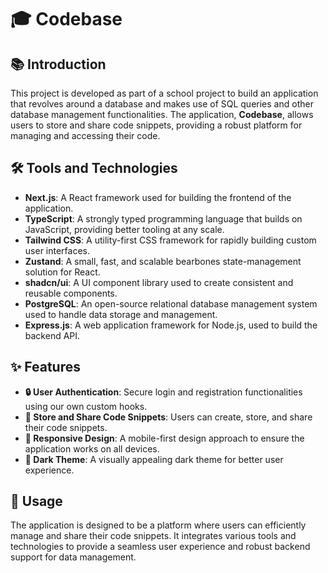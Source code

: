 # 🎓 Codebase

## 📚 Introduction

This project is developed as part of a school project to build an application that revolves around a database and makes use of SQL queries and other database management functionalities. The application, **Codebase**, allows users to store and share code snippets, providing a robust platform for managing and accessing their code.

## 🛠️ Tools and Technologies

- **Next.js**: A React framework used for building the frontend of the application.
- **TypeScript**: A strongly typed programming language that builds on JavaScript, providing better tooling at any scale.
- **Tailwind CSS**: A utility-first CSS framework for rapidly building custom user interfaces.
- **Zustand**: A small, fast, and scalable bearbones state-management solution for React.
- **shadcn/ui**: A UI component library used to create consistent and reusable components.
- **PostgreSQL**: An open-source relational database management system used to handle data storage and management.
- **Express.js**: A web application framework for Node.js, used to build the backend API.

## ✨ Features

- **🔒 User Authentication**: Secure login and registration functionalities using our own custom hooks.
- **💾 Store and Share Code Snippets**: Users can create, store, and share their code snippets.
- **📱 Responsive Design**: A mobile-first design approach to ensure the application works on all devices.
- **🌙 Dark Theme**: A visually appealing dark theme for better user experience.

## 🚀 Usage

The application is designed to be a platform where users can efficiently manage and share their code snippets. It integrates various tools and technologies to provide a seamless user experience and robust backend support for data management.
